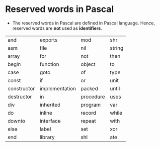 # Reserved words in Pascal

- The reserved words in Pascal are defined in Pascal language. Hence, reserved words are **not** used as **identifiers**.

| | | | |
| :--- | :----------- | :----- | :---- |
| and | exports | mod | shr |
| asm | file | nil | string |
| array | for | not | then |
| begin | function | object | to |
| case | goto | of | type |
| const | if | or | unit |
| constructor | implementation | packed | until |
| destructor | in | procedure | uses |
| div | inherited | program | var |
| do | inline | record | while |
| downto | interface | repeat | with |
| else | label | set | xor |
| end | library | shl | ate |

